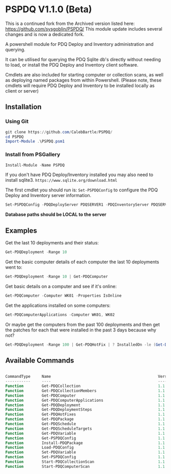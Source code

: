# PSPDQ V1.1.0 (Beta)

This is a continued fork from the Archived version listed here: https://github.com/sysgoblin/PSPDQ/
This module update includes several changes and is now a dedicated fork.

A powershell module for PDQ Deploy and Inventory administration and querying.

It can be utilised for querying the PDQ Sqlite db's directly without needing to load, or install the PDQ Deploy and Inventory client software.

Cmdlets are also included for starting computer or collection scans, as well as deploying named packages from within Powershell. (Please note, these cmdlets will require PDQ Deploy and Inventory to be installed locally as client or server)

## Installation
### Using Git
```Powershell
git clone https://github.com/CalebBartle/PSPDQ/
cd PSPDQ
Import-Module .\PSPDQ.psm1
```
### Install from PSGallery
```Powershell
Install-Module -Name PSPDQ
```

If you don't have PDQ Deploy/Inventory installed you may also need to install sqlite3. `https://www.sqlite.org/download.html`

The first cmdlet you should run is: `Set-PSPDQConfig` to configure the PDQ Deploy and Inventory server information.
```Powershell
Set-PSPDQConfig -PDQDeployServer PDQSERVER1 -PDQInventoryServer PDQSERVER2 -PDQDeployDBPath "C:\ProgramData\PDQ Deploy\Database.db" -PDQInventoryDBPath "C:\ProgramData\PDQ Inventory\Database.db"
```
**Database paths should be LOCAL to the server**

## Examples
Get the last 10 deployments and their status:
```powershell
Get-PDQDeployment -Range 10
```

Get the basic computer details of each computer the last 10 deployments went to:
```powershell
Get-PDQDeployment -Range 10 | Get-PDQComputer
```
Get basic details on a computer and see if it's online:
```powershell
Get-PDQComputer -Computer WK01 -Properties IsOnline
```

Get the applications installed on some computers:
```powershell
Get-PDQComputerApplications -Computer WK01, WK02
```

Or maybe get the computers from the past 100 deployments and then get the patches for each that were installed in the past 3 days because why not?
```powershell
Get-PDQDeployment -Range 100 | Get-PDQHotFix | ? InstalledOn -le (Get-Date).AddDays(-3)
```

## Available Commands
```powershell

CommandType     Name                                               Version    Source
-----------     ----                                               -------    ------
Function        Get-PDQCollection                                  1.1.0      PSPDQ
Function        Get-PDQCollectionMembers                           1.1.0      PSPDQ
Function        Get-PDQComputer                                    1.1.0      PSPDQ
Function        Get-PDQComputerApplications                        1.1.0      PSPDQ
Function        Get-PDQDeployment                                  1.1.0      PSPDQ
Function        Get-PDQDeploymentSteps                             1.1.0      PSPDQ
Function        Get-PDQHotFixes                                    1.1.0      PSPDQ
Function        Get-PDQPackage                                     1.1.0      PSPDQ
Function        Get-PDQSchedule                                    1.1.0      PSPDQ
Function        Get-PDQScheduleTargets                             1.1.0      PSPDQ
Function        Get-PDQVariable                                    1.1.0      PSPDQ
Function        Get-PSPDQConfig                                    1.1.0      PSPDQ
Function        Install-PDQPackage                                 1.1.0      PSPDQ
Function        Load-PDQConfig                                     1.1.0      PSPDQ
Function        Set-PDQVariable                                    1.1.0      PSPDQ
Function        Set-PSPDQConfig                                    1.1.0      PSPDQ
Function        Start-PDQCollectionScan                            1.1.0      PSPDQ
Function        Start-PDQComputerScan                              1.1.0      PSPDQ


```
